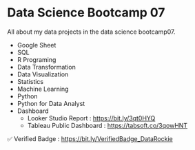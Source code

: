 # Data Science Bootcamp 07
All about my data projects in the data science bootcamp07.

- Google Sheet
- SQL
- R Programing
- Data Transformation
- Data Visualization
- Statistics
- Machine Learning
- Python
- Python for Data Analyst
- Dashboard
  - Looker Studio Report : https://bit.ly/3qt0HYQ
  - Tableau Public Dashboard : https://tabsoft.co/3qowHNT

✅ Verified Badge : https://bit.ly/VerifiedBadge_DataRockie
